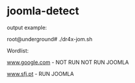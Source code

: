 # joomla-detect

output example:

root@underground# ./dr4x-jom.sh

Wordlist: 

www.google.com - NOT RUN NOT RUN JOOMLA

www.sfj.pt - RUN JOOMLA
